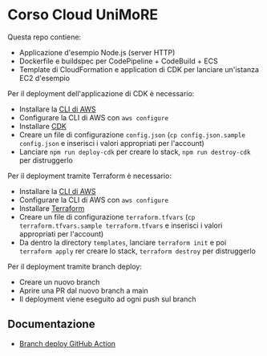 # Corso Cloud UniMoRE

Questa repo contiene:

- Applicazione d'esempio Node.js (server HTTP)
- Dockerfile e buildspec per CodePipeline + CodeBuild + ECS
- Template di CloudFormation e application di CDK per lanciare un'istanza EC2 d'esempio

Per il deployment dell'applicazione di CDK è necessario:

- Installare la [CLI di AWS](https://docs.aws.amazon.com/cli/latest/userguide/getting-started-install.html)
- Configurare la CLI di AWS con `aws configure`
- Installare [CDK](https://docs.aws.amazon.com/cdk/v2/guide/getting_started.html)
- Creare un file di configurazione `config.json` (`cp config.json.sample config.json` e inserisci i valori appropriati per l'account)
- Lanciare `npm run deploy-cdk` per creare lo stack, `npm run destroy-cdk` per distruggerlo

Per il deployment tramite Terraform è necessario:

- Installare la [CLI di AWS](https://docs.aws.amazon.com/cli/latest/userguide/getting-started-install.html)
- Configurare la CLI di AWS con `aws configure`
- Installare [Terraform](https://developer.hashicorp.com/terraform/install)
- Creare un file di configurazione `terraform.tfvars` (`cp terraform.tfvars.sample terraform.tfvars` e inserisci i valori appropriati per l'account)
- Da dentro la directory `templates`, lanciare `terraform init` e poi `terraform apply` rer creare lo stack, `terraform destroy` per distruggerlo

Per il deployment tramite branch deploy:

- Creare un nuovo branch
- Aprire una PR dal nuovo branch a main
- Il deployment viene eseguito ad ogni push sul branch

## Documentazione

- [Branch deploy GitHub Action](https://github.com/aws-actions/aws-cloudformation-github-deploy)
